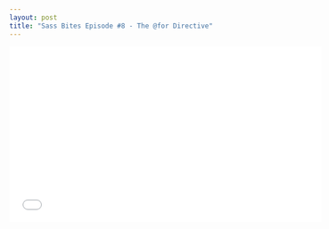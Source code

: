 ```yaml
---
layout: post
title: "Sass Bites Episode #8 - The @for Directive"
---
```


<iframe width='560' height='315' src='//www.youtube.com/embed/ns8pxsv6G5I' frameborder='0' allowfullscreen></iframe>